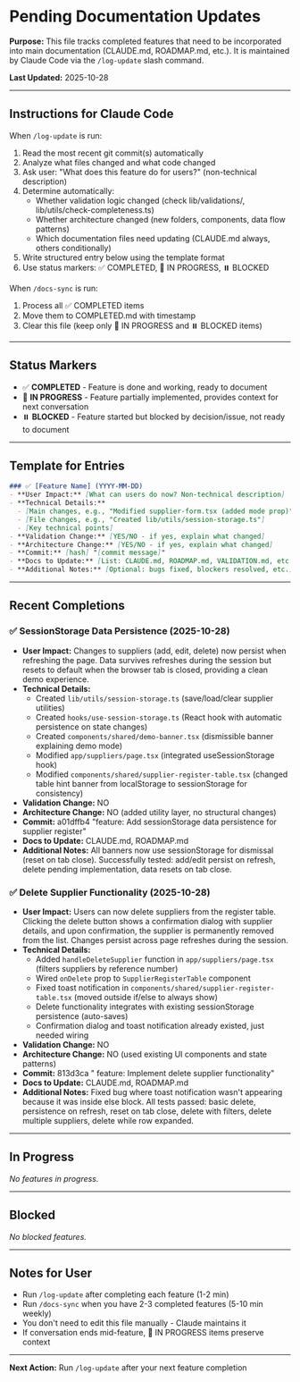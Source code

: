# Pending Documentation Updates

**Purpose:** This file tracks completed features that need to be incorporated into main documentation (CLAUDE.md, ROADMAP.md, etc.). It is maintained by Claude Code via the `/log-update` slash command.

**Last Updated:** 2025-10-28

---

## Instructions for Claude Code

When `/log-update` is run:
1. Read the most recent git commit(s) automatically
2. Analyze what files changed and what code changed
3. Ask user: "What does this feature do for users?" (non-technical description)
4. Determine automatically:
   - Whether validation logic changed (check lib/validations/, lib/utils/check-completeness.ts)
   - Whether architecture changed (new folders, components, data flow patterns)
   - Which documentation files need updating (CLAUDE.md always, others conditionally)
5. Write structured entry below using the template format
6. Use status markers: ✅ COMPLETED, 🚧 IN PROGRESS, ⏸️ BLOCKED

When `/docs-sync` is run:
1. Process all ✅ COMPLETED items
2. Move them to COMPLETED.md with timestamp
3. Clear this file (keep only 🚧 IN PROGRESS and ⏸️ BLOCKED items)

---

## Status Markers

- ✅ **COMPLETED** - Feature is done and working, ready to document
- 🚧 **IN PROGRESS** - Feature partially implemented, provides context for next conversation
- ⏸️ **BLOCKED** - Feature started but blocked by decision/issue, not ready to document

---

## Template for Entries

```markdown
### ✅ [Feature Name] (YYYY-MM-DD)
- **User Impact:** [What can users do now? Non-technical description]
- **Technical Details:**
  - [Main changes, e.g., "Modified supplier-form.tsx (added mode prop)"]
  - [File changes, e.g., "Created lib/utils/session-storage.ts"]
  - [Key technical points]
- **Validation Change:** [YES/NO - if yes, explain what changed]
- **Architecture Change:** [YES/NO - if yes, explain what changed]
- **Commit:** [hash] "[commit message]"
- **Docs to Update:** [List: CLAUDE.md, ROADMAP.md, VALIDATION.md, etc.]
- **Additional Notes:** [Optional: bugs fixed, blockers resolved, etc.]
```

---

## Recent Completions

<!-- Claude Code: Add completed features here via /log-update -->
<!-- These will be processed by /docs-sync and moved to COMPLETED.md -->

### ✅ SessionStorage Data Persistence (2025-10-28)
- **User Impact:** Changes to suppliers (add, edit, delete) now persist when refreshing the page. Data survives refreshes during the session but resets to default when the browser tab is closed, providing a clean demo experience.
- **Technical Details:**
  - Created `lib/utils/session-storage.ts` (save/load/clear supplier utilities)
  - Created `hooks/use-session-storage.ts` (React hook with automatic persistence on state changes)
  - Created `components/shared/demo-banner.tsx` (dismissible banner explaining demo mode)
  - Modified `app/suppliers/page.tsx` (integrated useSessionStorage hook)
  - Modified `components/shared/supplier-register-table.tsx` (changed table hint banner from localStorage to sessionStorage for consistency)
- **Validation Change:** NO
- **Architecture Change:** NO (added utility layer, no structural changes)
- **Commit:** a01dffb4 "feature: Add sessionStorage data persistence for supplier register"
- **Docs to Update:** CLAUDE.md, ROADMAP.md
- **Additional Notes:** All banners now use sessionStorage for dismissal (reset on tab close). Successfully tested: add/edit persist on refresh, delete pending implementation, data resets on tab close.

### ✅ Delete Supplier Functionality (2025-10-28)
- **User Impact:** Users can now delete suppliers from the register table. Clicking the delete button shows a confirmation dialog with supplier details, and upon confirmation, the supplier is permanently removed from the list. Changes persist across page refreshes during the session.
- **Technical Details:**
  - Added `handleDeleteSupplier` function in `app/suppliers/page.tsx` (filters suppliers by reference number)
  - Wired `onDelete` prop to `SupplierRegisterTable` component
  - Fixed toast notification in `components/shared/supplier-register-table.tsx` (moved outside if/else to always show)
  - Delete functionality integrates with existing sessionStorage persistence (auto-saves)
  - Confirmation dialog and toast notification already existed, just needed wiring
- **Validation Change:** NO
- **Architecture Change:** NO (used existing UI components and state patterns)
- **Commit:** 813d3ca " feature: Implement delete supplier functionality"
- **Docs to Update:** CLAUDE.md, ROADMAP.md
- **Additional Notes:** Fixed bug where toast notification wasn't appearing because it was inside else block. All tests passed: basic delete, persistence on refresh, reset on tab close, delete with filters, delete multiple suppliers, delete while row expanded.

---

## In Progress

<!-- Features currently being worked on - provides context for future conversations -->

*No features in progress.*

---

## Blocked

<!-- Features started but blocked by decision/issue -->

*No blocked features.*

---

## Notes for User

- Run `/log-update` after completing each feature (1-2 min)
- Run `/docs-sync` when you have 2-3 completed features (5-10 min weekly)
- You don't need to edit this file manually - Claude maintains it
- If conversation ends mid-feature, 🚧 IN PROGRESS items preserve context

---

**Next Action:** Run `/log-update` after your next feature completion

